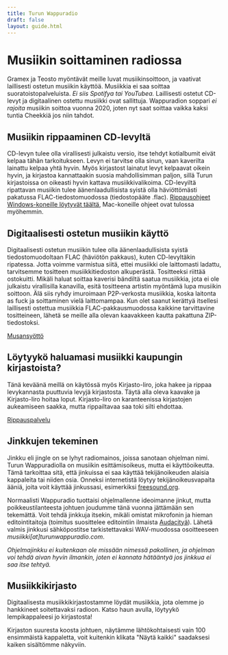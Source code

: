```yaml
---
title: Turun Wappuradio
draft: false
layout: guide.html
---
```


# Musiikin soittaminen radiossa

Gramex ja Teosto myöntävät meille luvat musiikinsoittoon,  ja vaativat laillisesti ostetun musiikin käyttöä. Musiikkia ei saa soittaa suoratoistopalveluista. *Ei siis Spotifya tai YouTubea.* Laillisesti ostetut CD-levyt ja digitaalinen ostettu musiikki ovat sallittuja. Wappuradion soppari *ei rajoita* musiikin soittoa vuonna 2020, joten nyt saat soittaa vaikka kaksi tuntia Cheekkiä jos niin tahdot.

## Musiikin rippaaminen CD-levyltä

CD-levyn tulee olla virallisesti julkaistu versio, itse tehdyt kotialbumit eivät kelpaa tähän tarkoitukseen. Levyn ei tarvitse olla sinun, vaan kaverilta lainattu kelpaa yhtä hyvin. Myös kirjastost lainatut levyt kelpaavat oikein hyvin, ja kirjastoa kannattaakin suosia mahdollisimman paljon, sillä Turun kirjastoissa on oikeasti hyvin kattava musiikkivalikoima. CD-levyiltä ripattavan musiikin tulee äänenlaadullisista syistä olla häviöttömästi pakatussa FLAC-tiedostomuodossa (tiedostopääte .flac). [Rippausohjeet Windows-koneille löytyvät täältä](/windowsrippaus.html), Mac-koneille ohjeet ovat tulossa myöhemmin.

## Digitaalisesti ostetun musiikin käyttö

Digitaalisesti ostetun musiikin tulee olla äänenlaadullisista syistä tiedostomuodoltaan FLAC (häviötön pakkaus), kuten CD-levyltäkin ripatessa. Jotta voimme varmistua siitä, ettei musiikki ole laittomasti ladattu, tarvitsemme tositteen musiikkitiedoston alkuperästä. Tositteeksi riittää ostokuitti. Mikäli haluat soittaa kaverisi bändiltä saatua musiikkia, jota ei ole julkaistu virallisilla kanavilla, esitä tositteena artistin myöntämä lupa musiikin soittoon. Älä siis ryhdy imuroimaan P2P-verkosta musiikkia, koska laitonta as fuck ja soittaminen vielä laittomampaa.
Kun olet saanut kerättyä itsellesi laillisesti ostettua musiikkia FLAC-pakkausmuodossa kaikkine tarvittavine tositteineen, lähetä se meille alla olevan kaavakkeen kautta pakattuna ZIP-tiedostoksi.

<div class="ButtonContainer">
<a href="https://docs.google.com/forms/d/e/1FAIpQLSetqnhzrpfOdbkaK4GmUHTGFMZH0h6NBMeKESC4rQEh3JqatA/viewform?usp=sf_link">
Musansyöttö
</a>
</div>

## Löytyykö haluamasi musiikki kaupungin kirjastoista?

Tänä keväänä meillä on käytössä myös Kirjasto-Iiro, joka hakee ja rippaa levykannasta puuttuvia levyjä kirjastosta.
Täytä alla oleva kaavake ja Kirjasto-Iiro hoitaa loput. Kirjasto-Iiro on karanteenissa kirjastojen aukeamiseen saakka,
mutta rippailtavaa saa toki silti ehdottaa.

<div class="ButtonContainer">
<a href="https://docs.google.com/forms/d/e/1FAIpQLSenV00_NDnDBw1lgZn1z2jGmnyWi5RPRKm34RG_Zn5vfb7IMA/viewform?usp=sf_link">
Rippauspalvelu
</a>
</div>

## Jinkkujen tekeminen

Jinkku eli jingle on se lyhyt radiomainos, joissa sanotaan ohjelman nimi.
Turun Wappuradiolla on musiikin esittämisoikeus, mutta ei käyttöoikeutta. Tämä tarkoittaa sitä, että jinkuissa ei saa käyttää tekijänoikeuden alaisia kappaleita tai niiden osia. Onneksi internetistä löytyy tekijänoikeusvapaita ääniä, joita voit käyttää jinkussasi, esimerkiksi [freesound.org](https://freesound.org/).

Normaalisti Wappuradio tuottaisi ohjelmallenne ideoimanne jinkut, mutta poikkeustilanteesta johtuen joudumme tänä vuonna jättämään sen tekemättä. Voit tehdä jinkkuja itsekin, mikäli omistat mikrofonin ja hieman editointitaitoja (toimitus suosittelee editointiin ilmaista [Audacityä](https://www.audacityteam.org/)). Lähetä valmis jinkkusi sähköpostitse tarkistettavaksi WAV-muodossa osoitteeseen *musiikki[at]turunwappuradio.com*. 
 
*Ohjelmajinkku ei kuitenkaan ole missään nimessä pakollinen, ja ohjelman voi tehdä aivan hyvin ilmankin, joten ei kannata hätääntyä jos jinkkua ei saa itse tehtyä.*

## Musiikkikirjasto

Digitaalisesta musiikkikirjastostamme löydät musiikkia, jota olemme jo hankkineet soitettavaksi radioon. Katso haun avulla, löytyykö lempikappaleesi jo kirjastosta!

Kirjaston suuresta koosta johtuen, näytämme lähtökohtaisesti vain 100 ensimmäistä kappaletta, voit kuitenkin klikata "Näytä kaikki" saadaksesi kaiken sisältömme näkyviin.
